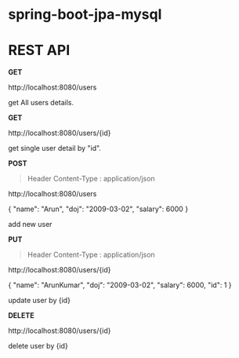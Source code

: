 # spring-boot-jpa-mysql

# REST API

**GET**

http://localhost:8080/users

get All users details.

**GET**

http://localhost:8080/users/{id}

get single user detail by "id".



**POST**

> Header
Content-Type : application/json

http://localhost:8080/users

{
  "name": "Arun",
  "doj": "2009-03-02",
  "salary": 6000
}

add new user



**PUT**

> Header
Content-Type : application/json


http://localhost:8080/users/{id}

{
  "name": "ArunKumar",
  "doj": "2009-03-02",
  "salary": 6000,
  "id": 1 
}

update user by {id}


**DELETE**

http://localhost:8080/users/{id}

delete user by {id}
